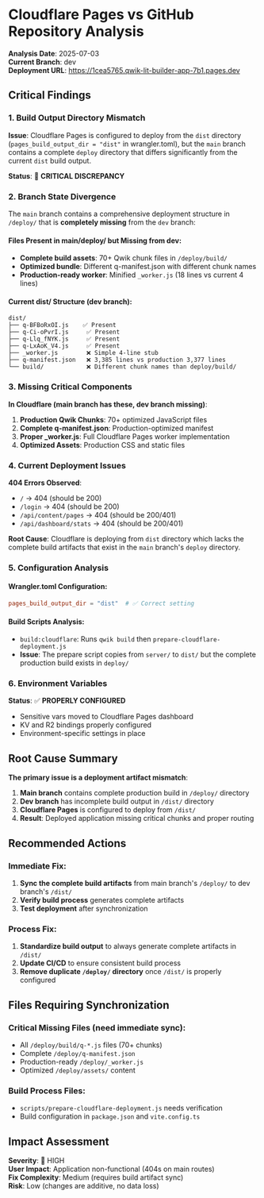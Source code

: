 # Cloudflare Pages vs GitHub Repository Analysis

**Analysis Date**: 2025-07-03  
**Current Branch**: dev  
**Deployment URL**: https://1cea5765.qwik-lit-builder-app-7b1.pages.dev

## Critical Findings

### 1. **Build Output Directory Mismatch**

**Issue**: Cloudflare Pages is configured to deploy from the `dist` directory (`pages_build_output_dir = "dist"` in wrangler.toml), but the `main` branch contains a complete `deploy` directory that differs significantly from the current `dist` build output.

**Status**: 🔴 **CRITICAL DISCREPANCY**

### 2. **Branch State Divergence**

The `main` branch contains a comprehensive deployment structure in `/deploy/` that is **completely missing** from the `dev` branch:

#### Files Present in main/deploy/ but Missing from dev:
- **Complete build assets**: 70+ Qwik chunk files in `/deploy/build/`
- **Optimized bundle**: Different q-manifest.json with different chunk names
- **Production-ready worker**: Minified `_worker.js` (18 lines vs current 4 lines)

#### Current dist/ Structure (dev branch):
```
dist/
├── q-BFBoRxOI.js    ✅ Present
├── q-Ci-oPvrI.js     ✅ Present  
├── q-Llq_fNYK.js     ✅ Present
├── q-LxAoK_V4.js     ✅ Present
├── _worker.js        ❌ Simple 4-line stub
├── q-manifest.json   ❌ 3,385 lines vs production 3,377 lines
└── build/            ❌ Different chunk names than deploy/build/
```

### 3. **Missing Critical Components**

**In Cloudflare (main branch has these, dev branch missing)**:
1. **Production Qwik Chunks**: 70+ optimized JavaScript files
2. **Complete q-manifest.json**: Production-optimized manifest
3. **Proper _worker.js**: Full Cloudflare Pages worker implementation
4. **Optimized Assets**: Production CSS and static files

### 4. **Current Deployment Issues**

**404 Errors Observed**:
- `/` → 404 (should be 200)
- `/login` → 404 (should be 200) 
- `/api/content/pages` → 404 (should be 200/401)
- `/api/dashboard/stats` → 404 (should be 200/401)

**Root Cause**: Cloudflare is deploying from `dist` directory which lacks the complete build artifacts that exist in the `main` branch's `deploy` directory.

### 5. **Configuration Analysis**

#### Wrangler.toml Configuration:
```toml
pages_build_output_dir = "dist"  # ✅ Correct setting
```

#### Build Scripts Analysis:
- `build:cloudflare`: Runs `qwik build` then `prepare-cloudflare-deployment.js`
- **Issue**: The prepare script copies from `server/` to `dist/` but the complete production build exists in `deploy/`

### 6. **Environment Variables**

**Status**: ✅ **PROPERLY CONFIGURED**
- Sensitive vars moved to Cloudflare Pages dashboard
- KV and R2 bindings properly configured
- Environment-specific settings in place

## Root Cause Summary

**The primary issue is a deployment artifact mismatch**:

1. **Main branch** contains complete production build in `/deploy/` directory
2. **Dev branch** has incomplete build output in `/dist/` directory  
3. **Cloudflare Pages** is configured to deploy from `/dist/`
4. **Result**: Deployed application missing critical chunks and proper routing

## Recommended Actions

### Immediate Fix:
1. **Sync the complete build artifacts** from main branch's `/deploy/` to dev branch's `/dist/`
2. **Verify build process** generates complete artifacts
3. **Test deployment** after synchronization

### Process Fix:
1. **Standardize build output** to always generate complete artifacts in `/dist/`
2. **Update CI/CD** to ensure consistent build process
3. **Remove duplicate `/deploy/` directory** once `/dist/` is properly configured

## Files Requiring Synchronization

### Critical Missing Files (need immediate sync):
- All `/deploy/build/q-*.js` files (70+ chunks)
- Complete `/deploy/q-manifest.json`
- Production-ready `/deploy/_worker.js`
- Optimized `/deploy/assets/` content

### Build Process Files:
- `scripts/prepare-cloudflare-deployment.js` needs verification
- Build configuration in `package.json` and `vite.config.ts`

## Impact Assessment

**Severity**: 🔴 HIGH  
**User Impact**: Application non-functional (404s on main routes)  
**Fix Complexity**: Medium (requires build artifact sync)  
**Risk**: Low (changes are additive, no data loss)